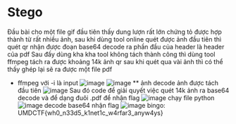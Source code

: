 # Stego
Đầu bài cho một file gif đầu tiên thấy dung lượn rất lớn chứng tỏ được hợp thành từ rất nhiều ảnh, sau khi dùng tool online quét được ảnh đầu tiên thì quét qr nhận được đoạn base64 decode ra phần đầu của header là header của pdf
Sau đấy dùng kha kha tool không tách thành công thì dùng tool ffmpeg tách ra được khoảng 14k ảnh qr sau khi quét qua vài ảnh thì có thể thấy ghép lại sẽ ra được một file pdf

* ffmpeg với -i là input
![image](https://user-images.githubusercontent.com/110059218/235676923-edf833ab-b11f-45ea-a348-14d17106e701.png)
![image](https://user-images.githubusercontent.com/110059218/235676968-51776d11-4f23-4213-b839-e84514202103.png)
** ảnh decode ảnh được tách đầu tiên
![image](https://user-images.githubusercontent.com/110059218/235677500-17174f21-4903-457e-9c23-065125dbd455.png)
Sau đó code để giải quyết việc quét 14k ảnh ra base64 decode và để dạng đuôi .pdf để nhận flag
![image](https://user-images.githubusercontent.com/110059218/235677811-65a21f66-dee0-41a2-974a-42fa0ce2b3c8.png)
chạy file python
![image](https://user-images.githubusercontent.com/110059218/235678769-c10a149f-5aff-4de9-85cc-8929700090b1.png)
decode base64 nhận flag
![image](https://user-images.githubusercontent.com/110059218/235679136-f455dbfc-c6c0-4aa4-bbd1-f25aad1edc01.png)
bingo: UMDCTF{wh0_n33d5_k1net1c_w4rfar3_anyw4ys}
